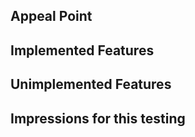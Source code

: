 ## Appeal Point

## Implemented Features


## Unimplemented Features


## Impressions for this testing


